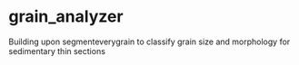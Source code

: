 # grain_analyzer
Building upon segmenteverygrain to classify grain size and morphology for sedimentary thin sections
